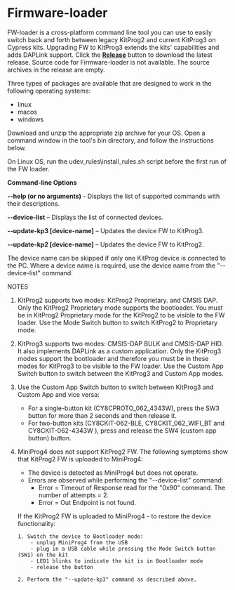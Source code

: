 # Firmware-loader

FW-loader is a cross-platform command line tool you can use to easily switch back and forth between legacy KitProg2 and current KitProg3 on Cypress kits. Upgrading FW to KitProg3 extends the kits' capabilities and adds DAPLink support. Click the [**Release**](https://github.com/cypresssemiconductorco/Firmware-loader/releases) button to download the latest release. Source code for Firmware-loader is not available. The source archives in the release are empty.

Three types of packages are available that are designed to work in the following operating systems:

- linux
- macos
- windows

Download and unzip the appropriate zip archive for your OS. Open a command window in the tool's bin directory, and follow the instructions below.

On Linux OS, run the udev_rules\install_rules.sh script before the first run of the FW loader.


**Command-line Options**

**--help (or no arguments)** - Displays the list of supported commands with their descriptions.

**--device-list** – Displays the list of connected devices.

**--update-kp3 [device-name]** – Updates the device FW to KitProg3.

**--update-kp2 [device-name]** – Updates the device FW to KitProg2.

The device name can be skipped if only one KitProg device is connected to the PC. Where a device name is required, use the device name from the "--device-list" command.


NOTES 

1.  KitProg2 supports two modes: KitProg2 Proprietary. and CMSIS DAP. Only the KitProg2 Proprietary mode supports the bootloader. You must be in KitProg2 Proprietary mode for the KitProg2 to be visible to the FW loader. Use the Mode Switch button to switch KitProg2 to Proprietary mode.

2.  KitProg3 supports two modes: CMSIS-DAP BULK and CMSIS-DAP HID. It also implements DAPLink as a custom application.     Only the KitProg3 modes support the bootloader and therefore you must be in these modes for KitProg3 to be visible to the FW loader. Use the Custom App Switch button to switch between the KitProg3 and Custom App modes.
  
3. Use the Custom App Switch button to switch between KitProg3 and Custom App and vice versa:
    - For a single-button kit (CY8CPROTO_062_4343W), press the SW3 button for more than 2 seconds and then release it.
    - For two-button kits (CY8CKIT-062-BLE, CY8CKIT_062_WIFI_BT and CY8CKIT-062-4343W ), press and release the SW4 (custom app button) button.

4.  MiniProg4 does not support KitProg2 FW. 
    The following symptoms show that KitProg2 FW is uploaded to MiniProg4:
    - The device is detected as MiniProg4 but does not operate.
    - Errors are observed while performing the "--device-list" command:
        - Error =  Timeout of Response read for the "0x90" command. The number of attempts = 2.
        - Error =  Out Endpoint is not found.

    If the KitProg2 FW is uploaded to MiniProg4 - to restore the device functionality:
    
        1. Switch the device to Bootloader mode:
            - unplug MiniProg4 from the USB
            - plug in a USB cable while pressing the Mode Switch button (SW1) on the kit
            - LED1 blinks to indicate the kit is in Bootloader mode
            - release the button
    
        2. Perform the "--update-kp3" command as described above.
